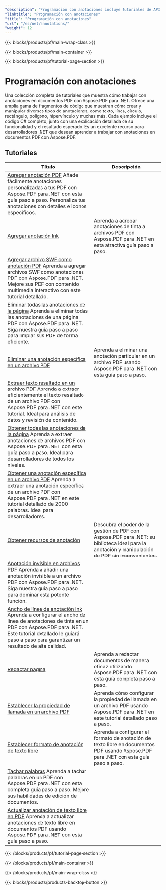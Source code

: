 ```yaml
---
"description": "Programación con anotaciones incluye tutoriales de API y fragmentos de código de Aspose.PDF para .NET que incluyen agregar anotaciones, eliminar anotaciones, obtener información de anotaciones y mucho más."
"linktitle": "Programación con anotaciones"
"title": "Programación con anotaciones"
"url": "/es/net/annotations/"
"weight": 12
---
```


{{< blocks/products/pf/main-wrap-class >}}

{{< blocks/products/pf/main-container >}}

{{< blocks/products/pf/tutorial-page-section >}}

# Programación con anotaciones

Una colección completa de tutoriales que muestra cómo trabajar con anotaciones en documentos PDF con Aspose.PDF para .NET. Ofrece una amplia gama de fragmentos de código que muestran cómo crear y manipular diversos tipos de anotaciones, como texto, línea, círculo, rectángulo, polígono, hipervínculo y muchas más. Cada ejemplo incluye el código C# completo, junto con una explicación detallada de su funcionalidad y el resultado esperado. Es un excelente recurso para desarrolladores .NET que desean aprender a trabajar con anotaciones en documentos PDF con Aspose.PDF.

## Tutoriales
| Título | Descripción |
| --- | --- | 
| [Agregar anotación PDF](./addannotation/) Añade fácilmente anotaciones personalizadas a tus PDF con Aspose.PDF para .NET con esta guía paso a paso. Personaliza tus anotaciones con detalles e iconos específicos.  
| [Agregar anotación lnk](./addlnkannotation/) | Aprenda a agregar anotaciones de tinta a archivos PDF con Aspose.PDF para .NET en esta atractiva guía paso a paso. |  
| [Agregar archivo SWF como anotación PDF](./addswffileasannotation/) Aprenda a agregar archivos SWF como anotaciones PDF con Aspose.PDF para .NET. Mejore sus PDF con contenido multimedia interactivo con este tutorial detallado.  
| [Eliminar todas las anotaciones de la página](./deleteallannotationsfrompage/) Aprenda a eliminar todas las anotaciones de una página PDF con Aspose.PDF para .NET. Siga nuestra guía paso a paso para limpiar sus PDF de forma eficiente.  
| [Eliminar una anotación específica en un archivo PDF](./deleteparticularannotation/) | Aprenda a eliminar una anotación particular en un archivo PDF usando Aspose.PDF para .NET con esta guía paso a paso. |  
| [Extraer texto resaltado en un archivo PDF](./extracthighlightedtext/) Aprenda a extraer eficientemente el texto resaltado de un archivo PDF con Aspose.PDF para .NET con este tutorial. Ideal para análisis de datos y revisión de contenido.  
| [Obtener todas las anotaciones de la página](./getallannotationsfrompage/) Aprenda a extraer anotaciones de archivos PDF con Aspose.PDF para .NET con esta guía paso a paso. Ideal para desarrolladores de todos los niveles.  
| [Obtener una anotación específica en un archivo PDF](./getparticularannotation/) Aprenda a extraer una anotación específica de un archivo PDF con Aspose.PDF para .NET en este tutorial detallado de 2000 palabras. Ideal para desarrolladores.  
| [Obtener recursos de anotación](./getresourceofannotation/) | Descubra el poder de la gestión de PDF con Aspose.PDF para .NET: su biblioteca ideal para la anotación y manipulación de PDF sin inconvenientes. |  
| [Anotación invisible en archivos PDF](./invisibleannotation/) Aprenda a añadir una anotación invisible a un archivo PDF con Aspose.PDF para .NET. Siga nuestra guía paso a paso para dominar esta potente función.  
| [Ancho de línea de anotación lnk](./lnkannotationlinewidth/) Aprenda a configurar el ancho de línea de anotaciones de tinta en un PDF con Aspose.PDF para .NET. Este tutorial detallado le guiará paso a paso para garantizar un resultado de alta calidad.  
| [Redactar página](./redactpage/) | Aprenda a redactar documentos de manera eficaz utilizando Aspose.PDF para .NET con esta guía completa paso a paso. |  
| [Establecer la propiedad de llamada en un archivo PDF](./setcalloutproperty/) | Aprenda cómo configurar la propiedad de llamada en un archivo PDF usando Aspose.PDF para .NET en este tutorial detallado paso a paso.  
| [Establecer formato de anotación de texto libre](./setfreetextannotationformatting/) | Aprenda a configurar el formato de anotación de texto libre en documentos PDF usando Aspose.PDF para .NET con esta guía paso a paso. |  
| [Tachar palabras](./strikeoutwords/) Aprenda a tachar palabras en un PDF con Aspose.PDF para .NET con esta completa guía paso a paso. Mejore sus habilidades de edición de documentos.  
| [Actualizar anotación de texto libre en PDF](./updatefreetextannotation/) Aprenda a actualizar anotaciones de texto libre en documentos PDF usando Aspose.PDF para .NET con esta guía paso a paso. |  

{{< /blocks/products/pf/tutorial-page-section >}}

{{< /blocks/products/pf/main-container >}}

{{< /blocks/products/pf/main-wrap-class >}}

{{< blocks/products/products-backtop-button >}}